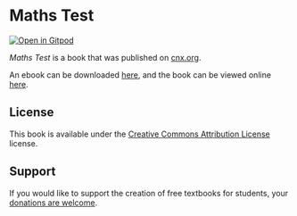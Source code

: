 # Maths Test

[![Open in Gitpod](https://gitpod.io/button/open-in-gitpod.svg)](https://gitpod.io/from-referrer/)

_Maths Test_ is a book that was published on [cnx.org](https://cnx.org/).

An ebook can be downloaded [here](https://github.com/cnx-user-books/cnxbook-maths-test/releases/latest), and the book can be viewed online [here](https://github.com/cnx-user-books/cnxbook-maths-test/releases/latest).

## License
This book is available under the [Creative Commons Attribution License](./LICENSE) license.

## Support
If you would like to support the creation of free textbooks for students, your [donations are welcome](https://riceconnect.rice.edu/donation/support-openstax-banner).
